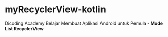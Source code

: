 # myRecyclerView-kotlin
Dicoding Academy
Belajar Membuat Aplikasi Android untuk Pemula - **Mode List RecyclerView**
